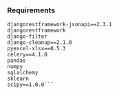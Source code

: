 ### Requirements
```Django==1.11
djangorestframework-jsonapi==2.3.1
djangorestframework
django-filter
django-cleanup==2.1.0
pyexcel-xlsx==0.5.3
celery==4.1.0
pandas
numpy
sqlalchemy
sklearn
scipy==1.0.0```